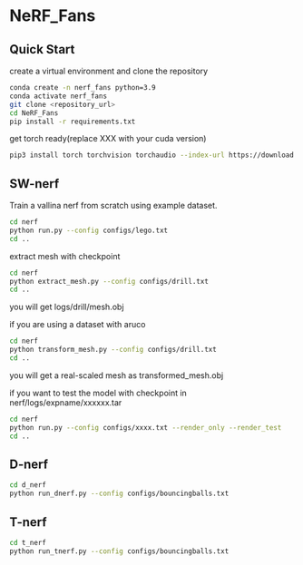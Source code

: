 # NeRF_Fans
## Quick Start
create a virtual environment and clone the repository
  ```bash
  conda create -n nerf_fans python=3.9
  conda activate nerf_fans
  git clone <repository_url>
  cd NeRF_Fans
  pip install -r requirements.txt
  ```
get torch ready(replace XXX with your cuda version)
```bash  
pip3 install torch torchvision torchaudio --index-url https://download.pytorch.org/whl/cuXXX
```


##  SW-nerf
  Train a vallina nerf from scratch using example dataset.
  ```bash
  cd nerf
  python run.py --config configs/lego.txt
  cd ..
  ```
  extract mesh with checkpoint
  ```bash
  cd nerf
  python extract_mesh.py --config configs/drill.txt
  cd ..
  ```
  you will get logs/drill/mesh.obj


  if you are using a dataset with aruco
  ```bash
  cd nerf
  python transform_mesh.py --config configs/drill.txt
  cd ..
  ```
  you will get a real-scaled mesh as transformed_mesh.obj


  if you want to test the model with checkpoint in nerf/logs/expname/xxxxxx.tar
  ```bash
  cd nerf
  python run.py --config configs/xxxx.txt --render_only --render_test
  cd ..
  ```
## D-nerf
  ```bash
  cd d_nerf
  python run_dnerf.py --config configs/bouncingballs.txt
  ```
## T-nerf
  ```bash
  cd t_nerf
  python run_tnerf.py --config configs/bouncingballs.txt



